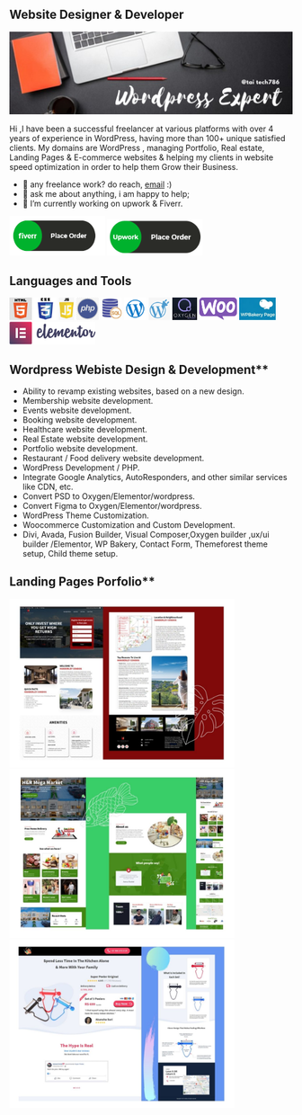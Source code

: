 ## Website Designer & Developer
![Web Designer & Developer](https://github.com/HanfaNaseer/Portfolio/blob/main/Wordpress%20Expert.png)

Hi ,I have been a successful freelancer at various platforms with over 4 years of experience in WordPress, having more than 100+ unique satisfied clients. My domains are
WordPress , managing Portfolio, Real estate, Landing Pages & E-commerce websites & helping my clients in website speed optimization in order to help them Grow their Business.

- 💼 any freelance work? do reach, [email](mailto:hanfanaseer5@gmail.com) :)
- 💬 ask me about anything, i am happy to help;
- 🔭 I’m currently working on upwork & Fiverr. 
 
<a align="right" href="https://www.fiverr.com/taitech786/" target="_blank"><img src="https://github.com/HanfaNaseer/Portfolio/blob/main/Capture.PNG" alt="Place order on fiverr" width="170" height="70" ></a>
<a align="left" href="https://www.upwork.com/freelancers/~011a24cdc30f27074c?p=1420284671758434304/" target="_blank"><img src="https://github.com/HanfaNaseer/Portfolio/blob/main/Screenshot%202021-12-06%20145107.png" alt="Place order on upwork" width="170" height="65" ></a>



## Languages and Tools



<code><img height="40" src="https://github.com/HanfaNaseer/Portfolio/blob/main/html.png"></code>
<code><img height="40" src="https://github.com/HanfaNaseer/Portfolio/blob/main/css-3-logo.png"></code>
<code><img height="40" src="https://github.com/HanfaNaseer/Portfolio/blob/main/js.png"></code>
<code><img height="40" src="https://github.com/HanfaNaseer/Portfolio/blob/main/png-clipart-website-development-programming-language-computer-programming-logo-php-program-logo-blue-text-thumbnail.png"></code>
<code><img height="40" src="https://github.com/HanfaNaseer/Portfolio/blob/main/database.jpg"></code>
<code><img height="40" src="https://github.com/HanfaNaseer/Portfolio/blob/main/download%20(1).png"></code>
<code><img height="40" src="https://github.com/HanfaNaseer/Portfolio/blob/main/plugin.png"></code>
<code><img height="40" src="https://github.com/HanfaNaseer/Portfolio/blob/main/oxygen.jpg"></code>
<code><img height="40" src="https://github.com/HanfaNaseer/Portfolio/blob/main/woocomerce.png"></code>
<code><img height="40" src="https://github.com/HanfaNaseer/Portfolio/blob/main/wpbakery.jpg"></code>
<code><img height="40" src="https://github.com/HanfaNaseer/Portfolio/blob/main/elementor.png"></code>



## Wordpress Webiste Design & Development**



- Ability to revamp existing websites, based on a new design. 
- Membership website development.
- Events website development.
- Booking website development.
- Healthcare website development.
- Real Estate website development.
- Portfolio website development.
- Restaurant / Food delivery website development.
- WordPress Development / PHP.
- Integrate Google Analytics, AutoResponders, and other similar services like CDN, etc.
- Convert PSD to Oxygen/Elementor/wordpress.
- Convert Figma to Oxygen/Elementor/wordpress.
- WordPress Theme Customization.
- Woocommerce Customization and Custom Development.
- Divi, Avada, Fusion Builder, Visual Composer,Oxygen builder ,ux/ui builder /Elementor, WP Bakery, Contact Form, Themeforest theme setup, Child theme setup.   


## Landing Pages Porfolio**


<a align="right" href="https://hrmegamarket.pk/" target="_blank" style="margin-right:20px;">
 <img src="https://github.com/HanfaNaseer/Portfolio/blob/main/19.jpg" alt="Place order on fiverr" width="400" ></a>     

<a align="left" href="https://manderlycondo.com/" target="_blank">
 <img src="https://github.com/HanfaNaseer/Portfolio/blob/main/18.jpg" alt="Place order on upwork" width="400"></a>
 
 <a align="right" href="https://hrmegamarket.pk/" target="_blank" style="margin-right:20px;">
 <img src="https://github.com/HanfaNaseer/Portfolio/blob/main/17.jpg" alt="Place order on fiverr" width="400" ></a>     
